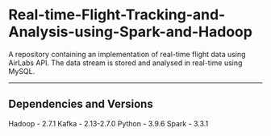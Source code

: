 # Real-time-Flight-Tracking-and-Analysis-using-Spark-and-Hadoop
A repository containing an implementation of real-time flight data using AirLabs API. The data stream is stored and analysed in real-time using MySQL.

<hr />
<h2>Dependencies and Versions</h2>

Hadoop - 2.7.1
Kafka - 2.13-2.7.0
Python - 3.9.6
Spark - 3.3.1
